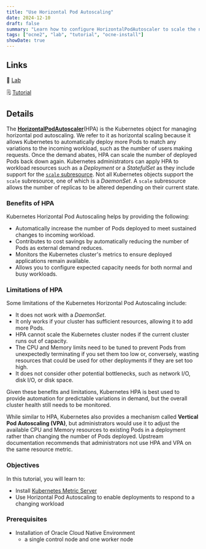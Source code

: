 ```yaml
---
title: "Use Horizontal Pod Autoscaling"
date: 2024-12-10
draft: false
summary: "Learn how to configure HorizontalPodAutoscaler to scale the number of Pods on an Oracle Cloud Native Environment cluster."
tags: ["ocne2", "lab", "tutorial", "ocne-install"]
showDate: true
---
```


## Links

:crescent_moon: [Lab](https://luna.oracle.com/lab/c3ff7b1c-22f1-485f-af1e-f0677380ef1e)

:spiral_notepad: [Tutorial](https://docs.oracle.com/en/learn/ocne2-hpa)

## Details

The [**HorizontalPodAutoscaler**](https://kubernetes.io/docs/tasks/run-application/horizontal-pod-autoscale/)(HPA) is the Kubernetes object for managing horizontal pod autoscaling. We refer to it as horizontal scaling because it allows Kubernetes to automatically deploy more Pods to match any variations to the incoming workload, such as the number of users making requests. Once the demand abates, HPA can scale the number of deployed Pods back down again. Kubernetes administrators can apply HPA to workload resources such as a *Deployment* or a *StatefulSet* as they include support for the [`scale` subresource](https://kubernetes.io/docs/tasks/extend-kubernetes/custom-resources/custom-resource-definitions/#scale-subresource). Not all Kubernetes objects support the `scale` subresource, one of which is a *DaemonSet*. A `scale` subresource allows the number of replicas to be altered depending on their current state.

### Benefits of HPA

Kubernetes Horizontal Pod Autoscaling helps by providing the following:

- Automatically increase the number of Pods deployed to meet sustained changes to incoming workload.
- Contributes to cost savings by automatically reducing the number of Pods as external demand reduces.
- Monitors the Kubernetes cluster's metrics to ensure deployed applications remain available.
- Allows you to configure expected capacity needs for both normal and busy workloads.

### Limitations of HPA

Some limitations of the Kubernetes Horizontal Pod Autoscaling include:

- It does not work with a *DaemonSet*.
- It only works if your cluster has sufficient resources, allowing it to add more Pods.
- HPA cannot scale the Kubernetes cluster nodes if the current cluster runs out of capacity.
- The CPU and Memory limits need to be tuned to prevent Pods from unexpectedly terminating if you set them too low or, conversely, wasting resources that could be used for other deployments if they are set too high.
- It does not consider other potential bottlenecks, such as network I/O, disk I/O, or disk space.

Given these benefits and limitations, Kubernetes HPA is best used to provide automation for predictable variations in demand, but the overall cluster health still needs to be monitored.

While similar to HPA, Kubernetes also provides a mechanism called **Vertical Pod Autoscaling (VPA)**, but administrators would use it to adjust the available CPU and Memory resources to existing Pods in a deployment rather than changing the number of Pods deployed. Upstream documentation recommends that administrators not use HPA and VPA on the same resource metric.

### Objectives

In this tutorial, you will learn to:

- Install [Kubernetes Metric Server](https://github.com/kubernetes-sigs/metrics-server)
- Use Horizontal Pod Autoscaling to enable deployments to respond to a changing workload

### Prerequisites

- Installation of Oracle Cloud Native Environment
  - a single control node and one worker node
